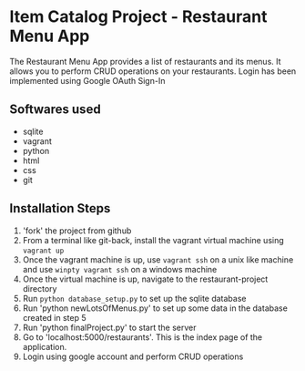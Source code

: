 # Item Catalog Project - Restaurant Menu App

The Restaurant Menu App provides a list of restaurants and its menus.
It allows you to perform CRUD operations on your restaurants.
Login has been implemented using Google OAuth Sign-In

## Softwares used
- sqlite
- vagrant
- python 
- html
- css
- git

## Installation Steps

1. 'fork' the project from github
2. From a terminal like git-back, install the vagrant virtual machine using `vagrant up`
3. Once the vagrant machine is up, use `vagrant ssh` on a unix like machine and use `winpty vagrant ssh` on a windows machine
4. Once the virtual machine is up, navigate to the restaurant-project directory
5. Run `python database_setup.py` to set up the sqlite database
6. Run 'python newLotsOfMenus.py' to set up some data in the database created in step 5
7. Run 'python finalProject.py' to start the server
8. Go to 'localhost:5000/restaurants'. This is the index page of the application.
9. Login using google account and perform CRUD operations